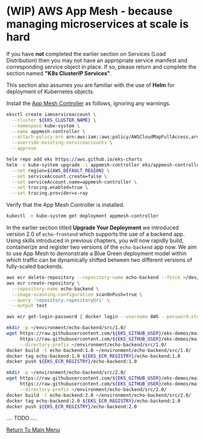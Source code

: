 # (WIP) AWS App Mesh - because managing microservices at scale is hard

If you have **not** completed the earlier section on Services (Load Distribution) then you may not have an appropriate service manifest and corresponding service object in place.
If so, please return and complete the section named **"K8s ClusterIP Services"**.

This section also assumes you are familiar with the use of **Helm** for deployment of Kubernetes objects.

Install the [App Mesh Controller](https://aws.github.io/aws-app-mesh-controller-for-k8s/) as follows, ignoring any warnings.
```bash
eksctl create iamserviceaccount \
  --cluster ${EKS_CLUSTER_NAME} \
  --namespace kube-system \
  --name appmesh-controller \
  --attach-policy-arn arn:aws:iam::aws:policy/AWSCloudMapFullAccess,arn:aws:iam::aws:policy/AWSAppMeshFullAccess \
  --override-existing-serviceaccounts \
  --approve

helm repo add eks https://aws.github.io/eks-charts
helm -n kube-system upgrade -i appmesh-controller eks/appmesh-controller \
  --set region=${AWS_DEFAULT_REGION} \
  --set serviceAccount.create=false \
  --set serviceAccount.name=appmesh-controller \
  --set tracing.enabled=true \
  --set tracing.provider=x-ray
```

Verify that the App Mesh Controller is installed.
```bash
kubectl -n kube-system get deployment appmesh-controller
```

In the earlier section titled **Upgrade Your Deployment** we introduced version 2.0 of `echo-frontend` which supports the use of a backend app.
Using skills introduced in previous chapters, you will now rapidly build, containerize and register two versions of the `echo-backend` app now.
We aim to use App Mesh to demonstrate a Blue Green deployment model within which traffic can be dynamically shifted between two different versions of fully-scaled backends.
```bash
aws ecr delete-repository --repository-name echo-backend --force >/dev/null 2>&1
aws ecr create-repository \
  --repository-name echo-backend \
  --image-scanning-configuration scanOnPush=true \
  --query 'repository.repositoryUri' \
  --output text

aws ecr get-login-password | docker login --username AWS --password-stdin ${EKS_ECR_REGISTRY}

mkdir -p ~/environment/echo-backend/src/1.0/ 
wget https://raw.githubusercontent.com/${EKS_GITHUB_USER}/eks-demos/main/echo-backend/src/1.0/main.go \
     https://raw.githubusercontent.com/${EKS_GITHUB_USER}/eks-demos/main/echo-backend/src/1.0/Dockerfile \
     --directory-prefix ~/environment/echo-backend/src/1.0/
docker build -t echo-backend:1.0 ~/environment/echo-backend/src/1.0/
docker tag echo-backend:1.0 ${EKS_ECR_REGISTRY}/echo-backend:1.0
docker push ${EKS_ECR_REGISTRY}/echo-backend:1.0

mkdir -p ~/environment/echo-backend/src/2.0/ 
wget https://raw.githubusercontent.com/${EKS_GITHUB_USER}/eks-demos/main/echo-backend/src/2.0/main.go \
     https://raw.githubusercontent.com/${EKS_GITHUB_USER}/eks-demos/main/echo-backend/src/2.0/Dockerfile \
     --directory-prefix ~/environment/echo-backend/src/2.0/
docker build -t echo-backend:2.0 ~/environment/echo-backend/src/2.0/
docker tag echo-backend:2.0 ${EKS_ECR_REGISTRY}/echo-backend:2.0
docker push ${EKS_ECR_REGISTRY}/echo-backend:2.0
```

 .... TODO ....

[Return To Main Menu](/README.md)
